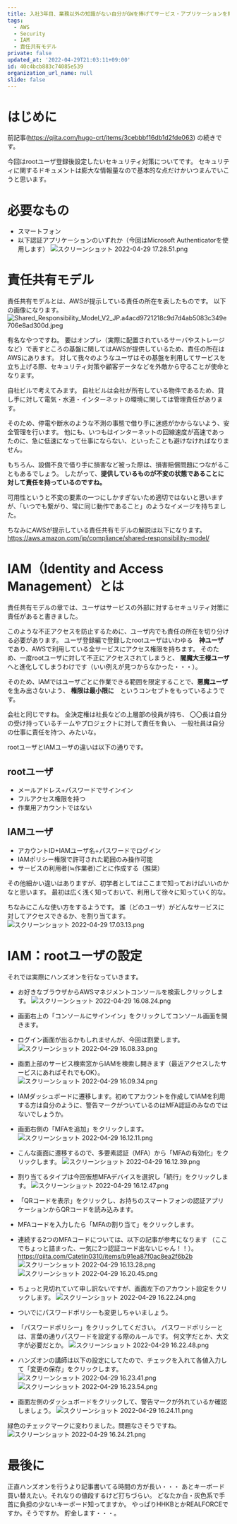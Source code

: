 ```yaml
---
title: 入社3年目、業務以外の知識がない自分がGWを捧げてサービス・アプリケーションを勉強してみた！〜1日目AWS：IAMユーザ作成・前編〜
tags:
  - AWS
  - Security
  - IAM
  - 責任共有モデル
private: false
updated_at: '2022-04-29T21:03:11+09:00'
id: 40c4bcb883c74085e539
organization_url_name: null
slide: false
---
```

# はじめに

前記事(https://qiita.com/hugo-crt/items/3cebbbf16db1d2fde063)
の続きです。

今回はrootユーザ登録後設定したいセキュリティ対策についてです。
セキュリティに関するドキュメントは膨大な情報量なので基本的な点だけかいつまんでいこうと思います。

# 必要なもの
- スマートフォン
- 以下認証アプリケーションのいずれか（今回はMicrosoft Authenticatorを使用します）
![スクリーンショット 2022-04-29 17.28.51.png](https://qiita-image-store.s3.ap-northeast-1.amazonaws.com/0/1833566/56637a2f-3e42-af83-3437-5690cf582a56.png)



#  責任共有モデル

責任共有モデルとは、AWSが提示している責任の所在を表したものです。
以下の画像になります。
![Shared_Responsibility_Model_V2_JP.a4acd9721218c9d7d4ab5083c349e706e8ad300d.jpeg](https://qiita-image-store.s3.ap-northeast-1.amazonaws.com/0/1833566/8c6e29d4-f9f8-d7d8-7d1c-5b91211bf59f.jpeg)

有名なやつですね。
要はオンプレ（実際に配置されているサーバやストレージなど）で表すところの基盤に関してはAWSが提供しているため、責任の所在はAWSにあります。
対して我々のようなユーザはその基盤を利用してサービスを立ち上げる際、セキュリティ対策や顧客データなどを外敵から守ることが使命となります。

自社ビルで考えてみます。
自社ビルは会社が所有している物件であるため、貸し手に対して電気・水道・インターネットの環境に関しては管理責任があります。

そのため、停電や断水のような不測の事態で借り手に迷惑がかからないよう、安全管理を行います。
他にも、いつもはインターネットの回線速度が高速であったのに、急に低速になって仕事にならない、といったことも避けなければなりません。

もちろん、設備不良で借り手に損害など被った際は、損害賠償問題につながることもあるでしょう。
したがって、__提供しているものが不変の状態であることに対して責任を持っているのですね。__

可用性というと不変の要素の一つにしかすぎないため適切ではないと思いますが、「いつでも繋がり、常に同じ動作であること」のようなイメージを持ちました。

ちなみにAWSが提示している責任共有モデルの解説は以下になります。
https://aws.amazon.com/jp/compliance/shared-responsibility-model/

# IAM（Identity and Access Management）とは

責任共有モデルの章では、ユーザはサービスの外部に対するセキュリティ対策に責任があると書きました。


このような不正アクセスを防止するために、ユーザ内でも責任の所在を切り分ける必要があります。
ユーザ登録編で登録したrootユーザはいわゆる　__神ユーザ__ であり、AWSで利用している全サービスにアクセス権限を持ちます。
そのため、一度rootユーザに対して不正にアクセスされてしまうと、
__閻魔大王様ユーザ__ へと進化してしまうわけです（いい例えが見つからなかった・・・）。

そのため、IAMではユーザごとに作業できる範囲を限定することで、__悪魔ユーザ__　を生み出さないよう、
__権限は最小限に__　というコンセプトをもっているようです。

会社と同じですね。
全決定権は社長などの上層部の役員が持ち、
〇〇長は自分の受け持っているチームやプロジェクトに対して責任を負い、
一般社員は自分の仕事に責任を持つ、みたいな。

rootユーザとIAMユーザの違いは以下の通りです。

## rootユーザ
- メールアドレス+パスワードでサインイン
- フルアクセス権限を持つ
- 作業用アカウントではない

## IAMユーザ
- アカウントID+IAMユーザ名+パスワードでログイン
- IAMポリシー権限で許可された範囲のみ操作可能
- サービスの利用者(≒作業者)ごとに作成する（推奨）

その他細かい違いはありますが、初学者としてはここまで知っておけばいいのかなと思います。
最初は広く浅く知っておいて、利用して徐々に知っていく的な。

ちなみにこんな使い方をするようです。
誰（どのユーザ）がどんなサービスに対してアクセスできるか、を割り当てます。
![スクリーンショット 2022-04-29 17.03.13.png](https://qiita-image-store.s3.ap-northeast-1.amazonaws.com/0/1833566/6609f708-a5ab-e8c6-6985-97b81bc4e76c.png)


# IAM：rootユーザの設定

それでは実際にハンズオンを行なっていきます。


- お好きなブラウザからAWSマネジメントコンソールを検索しクリックします。
![スクリーンショット 2022-04-29 16.08.24.png](https://qiita-image-store.s3.ap-northeast-1.amazonaws.com/0/1833566/58b8f4ed-c7ca-e777-e510-cb2d7be39fb3.png)

- 画面右上の「コンソールにサインイン」をクリックしてコンソール画面を開きます。
- ログイン画面が出るかもしれませんが、今回は割愛します。
![スクリーンショット 2022-04-29 16.08.33.png](https://qiita-image-store.s3.ap-northeast-1.amazonaws.com/0/1833566/b514a377-c9b1-1d1d-666a-cf685d071a6c.png)

- 画面上部のサービス検索窓からIAMを検索し開きます（最近アクセスしたサービスにあればそれでもOK）。
![スクリーンショット 2022-04-29 16.09.34.png](https://qiita-image-store.s3.ap-northeast-1.amazonaws.com/0/1833566/4788f97e-31bc-a189-7770-178400a5207b.png)

- IAMダッシュボードに遷移します。初めてアカウントを作成してIAMを利用する方は自分のように、警告マークがついているのはMFA認証のみなのではないでしょうか。
- 画面右側の「MFAを追加」をクリックします。
![スクリーンショット 2022-04-29 16.12.11.png](https://qiita-image-store.s3.ap-northeast-1.amazonaws.com/0/1833566/c21b0eda-f953-5bf7-20fc-b5b57f75bb2d.png)

- こんな画面に遷移するので、多要素認証（MFA）から「MFAの有効化」をクリックします。
![スクリーンショット 2022-04-29 16.12.39.png](https://qiita-image-store.s3.ap-northeast-1.amazonaws.com/0/1833566/6d79904b-492c-a6ad-9df0-d1965116e279.png)




- 割り当てるタイプは今回仮想MFAデバイスを選択し「続行」をクリックします。 
![スクリーンショット 2022-04-29 16.12.47.png](https://qiita-image-store.s3.ap-northeast-1.amazonaws.com/0/1833566/a4a08601-d9ab-e09b-322d-165cedbc0e8d.png)

- 「QRコードを表示」をクリックし、お持ちのスマートフォンの認証アプリケーションからQRコードを読み込みます。
- MFAコードを入力したら「MFAの割り当て」をクリックします。
- 連続する2つのMFAコードについては、以下の記事が参考になります
（ここでちょっと詰まった、一気に2つ認証コード出ないじゃん！！）。
https://qiita.com/Catetin0310/items/b91ea87f0ac8ea2f6b2b
![スクリーンショット 2022-04-29 16.13.28.png](https://qiita-image-store.s3.ap-northeast-1.amazonaws.com/0/1833566/933666f1-9f8a-eebf-b2ef-518c2eb8227e.png)
![スクリーンショット 2022-04-29 16.20.45.png](https://qiita-image-store.s3.ap-northeast-1.amazonaws.com/0/1833566/e0f7b20e-f5a7-9a6d-c7b3-98ce4d0067ca.png)

- ちょっと見切れていて申し訳ないですが、画面左下のアカウント設定をクリックします。
![スクリーンショット 2022-04-29 16.22.24.png](https://qiita-image-store.s3.ap-northeast-1.amazonaws.com/0/1833566/44269578-6531-c66e-a22f-c76f364dbee2.png)

- ついでにパスワードポリシーも変更しちゃいましょう。
- 「パスワードポリシー」をクリックしてください。
パスワードポリシーとは、言葉の通りパスワードを設定する際のルールです。
何文字だとか、大文字が必要だとか。
![スクリーンショット 2022-04-29 16.22.48.png](https://qiita-image-store.s3.ap-northeast-1.amazonaws.com/0/1833566/f058a5b2-50a2-a2ec-aedf-0161fb3ed98c.png)

- ハンズオンの講師は以下の設定にしてたので、チェックを入れて各値入力して「変更の保存」をクリックします。
![スクリーンショット 2022-04-29 16.23.41.png](https://qiita-image-store.s3.ap-northeast-1.amazonaws.com/0/1833566/3fd18011-0d80-8c6c-3b45-d8d279fcf39a.png)
![スクリーンショット 2022-04-29 16.23.54.png](https://qiita-image-store.s3.ap-northeast-1.amazonaws.com/0/1833566/c3fe80f6-0c45-1b8e-f1b0-576aae209ef5.png)


- 画面左側のダッシュボードをクリックして、警告マークが外れているか確認しましょう。
![スクリーンショット 2022-04-29 16.24.11.png](https://qiita-image-store.s3.ap-northeast-1.amazonaws.com/0/1833566/caa2f3ad-5c12-c307-c1d7-266cea51a356.png)

緑色のチェックマークに変わりました。問題なさそうですね。
![スクリーンショット 2022-04-29 16.24.21.png](https://qiita-image-store.s3.ap-northeast-1.amazonaws.com/0/1833566/38905f4f-8c3f-3212-f806-93357dfdfef5.png)



# 最後に

正直ハンズオンを行うより記事書いてる時間の方が長い・・・
あとキーボード買い替えたい。それなりの値段するけど打ちづらい。
どなたか白・灰色系で手首に負担の少ないキーボード知ってますか。
やっぱりHHKBとかREALFORCEですか。そうですか。
貯金します・・・。

